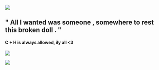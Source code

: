  ![](https://files.catbox.moe/nhytc3.png)


## " All  I   wanted   was   someone   ,   somewhere   to   rest   this   broken   doll   . "

   #### C + H   is   always   allowed,   ily   all   <3

   ![](https://files.catbox.moe/zrb2ye.png)


 ![](https://files.catbox.moe/nhytc3.png)
